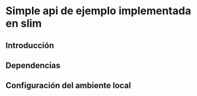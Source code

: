 Simple api de ejemplo implementada en slim
==========================================

Introducción
------------

Dependencias
------------

Configuración del ambiente local
--------------------------------